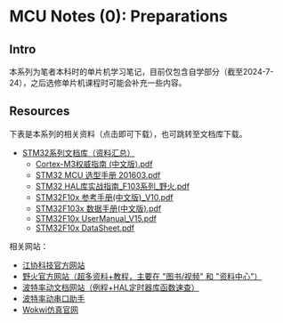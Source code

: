 # MCU Notes (0): Preparations

## Intro

本系列为笔者本科时的单片机学习笔记，目前仅包含自学部分（截至2024-7-24），之后选修单片机课程时可能会补充一些内容。

## Resources
下表是本系列的相关资料（点击即可下载），也可跳转至文档库下载。

- [STM32系列文档库（资料汇总）](https://www.writebug.com/group/DY's_Personal_Space/document/cb4b92aa-3567-11ef-b10a-0242c0a84014) 
  - [Cortex-M3权威指南 (中文版).pdf](https://write-bug-backend.oss-cn-beijing.aliyuncs.com/static/uploads/2024/5/30/0ced3785cf7e8f692d69f3b97f6440d6.pdf)
  - [STM32 MCU 选型手册 201603.pdf](https://write-bug-backend.oss-cn-beijing.aliyuncs.com/static/uploads/2024/5/30/b93a6aa958995d58aa34ce672f69fc72.pdf) 
  - [STM32 HAL库实战指南_F103系列_野火.pdf](https://write-bug-backend.oss-cn-beijing.aliyuncs.com/static/uploads/2024/5/30/f4e86666248e8fae067ab704050b8ca2.pdf)
  - [STM32F10x 参考手册(中文版)_V10.pdf](https://write-bug-backend.oss-cn-beijing.aliyuncs.com/static/uploads/2024/5/30/764d9b9b210b4c052c24837bf24e0398.pdf)
  - [STM32F103x 数据手册(中文版).pdf](https://write-bug-backend.oss-cn-beijing.aliyuncs.com/static/uploads/2024/5/30/9a0a3230c6dc689b500dbae901b2510f.pdf)
  - [STM32F10x UserManual_V15.pdf](https://write-bug-backend.oss-cn-beijing.aliyuncs.com/static/uploads/2024/5/30/9d624b9b3c4e4ec9e6ce8d8eb1fe20c5.pdf)
  - [STM32F10x DataSheet.pdf](https://write-bug-backend.oss-cn-beijing.aliyuncs.com/static/uploads/2024/5/30/8b9c433508928ad2fa34db52837ce145.PDF)

相关网站：
- [江协科技官方网站](https://jiangxiekeji.com/)
- [野火官方网站（超多资料+教程，主要在 "图书/视频" 和 "资料中心"）](https://embedfire.com/boos-video/)
- [波特率动文档网站（例程+HAL定时器库函数速查）](https://docs.baud-dance.com/docs/stm32/intro)
- [波特率动串口助手](https://led.baud-dance.com/)
- [Wokwi仿真官网](https://wokwi.com/)













